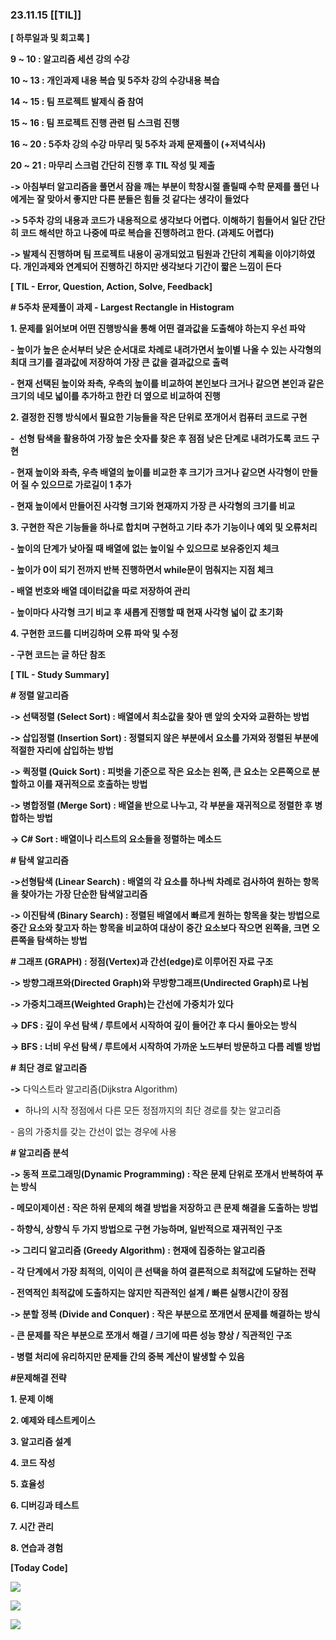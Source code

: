 ### 23.11.15 [[TIL]]

**[ 하루일과 및 회고록 ]**

**9 ~ 10 : 알고리즘 세션 강의 수강**

**10 ~ 13 : 개인과제 내용 복습 및 5주차 강의 수강내용 복습**

**14 ~ 15 : 팀 프로젝트 발제식 줌 참여**

**15 ~ 16 : 팀 프로젝트 진행 관련 팀 스크럼 진행**

**16 ~ 20 : 5주차 강의 수강 마무리 및 5주차 과제 문제풀이 (+저녁식사)**

**20 ~ 21 : 마무리 스크럼 간단히 진행 후 TIL 작성 및 제출** 

**-> 아침부터 알고리즘을 풀면서 잠을 깨는 부분이 학창시절 졸릴때 수학 문제를 풀던 나에게는 잘 맞아서 좋지만 다른 분들은 힘들 것 같다는 생각이 들었다**

**-> 5주차 강의 내용과 코드가 내용적으로 생각보다 어렵다. 이해하기 힘들어서 일단 간단히 코드 해석만 하고 나중에 따로 복습을 진행하려고 한다. (과제도 어렵다)**

**-> 발제식 진행하며 팀 프로젝트 내용이 공개되었고 팀원과 간단히 계획을 이야기하였다. 개인과제와 연계되어 진행하긴 하지만 생각보다 기간이 짧은 느낌이 든다**

  

****[ TIL - Error, Question, Action, Solve, Feedback]****

**# 5주차 문제풀이 과제 - Largest Rectangle in Histogram**

**1. 문제를 읽어보며 어떤 진행방식을 통해 어떤 결과값을 도출해야 하는지 우선 파악**

**- 높이가 높은 순서부터 낮은 순서대로 차례로 내려가면서 높이별 나올 수 있는 사각형의 최대 크기를 결과값에 저장하여 가장 큰 값을 결과값으로 출력**

**- 현재 선택된 높이와 좌측, 우측의 높이를 비교하여 본인보다 크거나 같으면 본인과 같은 크기의 네모 넓이를 추가하고 한칸 더 옆으로 비교하여 진행**

**2. 결정한 진행 방식에서 필요한 기능들을 작은 단위로 쪼개어서 컴퓨터 코드로 구현**

**-  선형 탐색을 활용하여 가장 높은 숫자를 찾은 후 점점 낮은 단계로 내려가도록 코드 구현**

**- 현재 높이와 좌측, 우측 배열의 높이를 비교한 후 크기가 크거나 같으면 사각형이 만들어 질 수 있으므로 가로길이 1 추가**

**- 현재 높이에서 만들어진 사각형 크기와 현재까지 가장 큰 사각형의 크기를 비교**

**3. 구현한 작은 기능들을 하나로 합치며 구현하고 기타 추가 기능이나 예외 및 오류처리**

**- 높이의 단계가 낮아질 때 배열에 없는 높이일 수 있으므로 보유중인지 체크**

**- 높이가 0이 되기 전까지 반복 진행하면서 while문이 멈춰지는 지점 체크**

**- 배열 번호와 배열 데이터값을 따로 저장하여 관리**

**- 높이마다 사각형 크기 비교 후 새롭게 진행할 때 현재 사각형 넓이 값 초기화** 

**4. 구현한 코드를 디버깅하며 오류 파악 및 수정**

****- 구현 코드는 글 하단 참조****

****[ TIL - Study Summary]****

****# 정렬 알고리즘****

****-> 선택정렬 (Select Sort) : 배열에서 최소값을 찾아 맨 앞의 숫자와 교환하는 방법****

**-> 삽입정렬 (Insertion Sort) : 정렬되지 않은 부분에서 요소를 가져와 정렬된 부분에 적절한 자리에 삽입하는 방법**

**-> 퀵정렬 (Quick Sort) : 피벗을 기준으로 작은 요소는 왼쪽, 큰 요소는 오른쪽으로 분할하고 이를 재귀적으로 호출하는 방법**

**-> 병합정렬 (Merge Sort) : 배열을 반으로 나누고, 각 부분을 재귀적으로 정렬한 후 병합하는 방법**

**-> C# Sort : 배열이나 리스트의 요소들을 정렬하는 메소드**

**# 탐색 알고리즘**

**->선형탐색 (Linear Search) : 배열의 각 요소를 하나씩 차례로 검사하여 원하는 항목을 찾아가는 가장 단순한 탐색알고리즘**

**-> 이진탐색 (Binary Search) : 정렬된 배열에서 빠르게 원하는 항목을 찾는 방법으로 중간 요소와 찾고자 하는 항목을 비교하여 대상이 중간 요소보다 작으면 왼쪽을, 크면 오른쪽을 탐색하는 방법**

  

**# 그래프 (GRAPH) : 정점(Vertex)과 간선(edge)로 이루어진 자료 구조**

**-> 방향그래프와(Directed Graph)와 무방향그래프(Undirected Graph)로 나뉨**

**-> 가중치그래프(Weighted Graph)는 간선에 가중치가 있다**

**-> DFS : 깊이 우선 탐색 / 루트에서 시작하여 깊이 들어간 후 다시 돌아오는 방식**

**-> BFS : 너비 우선 탐색 / 루트에서 시작하여 가까운 노드부터 방문하고 다름 레벨 방법**

**# 최단 경로 알고리즘**

**->** 다익스트라 알고리즘(Dijkstra Algorithm)

- 하나의 시작 정점에서 다른 모든 정점까지의 최단 경로를 찾는 알고리즘

- 음의 가중치를 갖는 간선이 없는 경우에 사용

**# 알고리즘 분석**

**-> 동적 프로그래밍(Dynamic Programming) : 작은 문제 단위로 쪼개서 반복하여 푸는 방식**

**- 메모이제이션 : 작은 하위 문제의 해결 방법을 저장하고 큰 문제 해결을 도출하는 방법**

**- 하향식, 상향식 두 가지 방법으로 구현 가능하며, 일반적으로 재귀적인 구조**

**-> 그리디 알고리즘 (Greedy Algorithm) : 현재에 집중하는 알고리즘**

**- 각 단계에서 가장 최적의, 이익이 큰 선택을 하여 결론적으로 최적값에 도달하는 전략**

**- 전역적인 최적값에 도출하지는 않지만 직관적인 설계 / 빠른 실행시간이 장점**

  

**-> 분할 정복 (Divide and Conquer) : 작은 부분으로 쪼개면서 문제를 해결하는 방식**

**- 큰 문제를 작은 부분으로 쪼개서 해결 / 크기에 따른 성능 향상 / 직관적인 구조**

**- 병렬 처리에 유리하지만 문제들 간의 중복 계산이 발생할 수 있음**

  

**#문제해결 전략**

**1. 문제 이해**

**2. 예제와 테스트케이스**

**3. 알고리즘 설계**

**4. 코드 작성**

**5. 효율성**

**6. 디버깅과 테스트**

**7. 시간 관리**

**8. 연습과 경험**

  

****[Today Code]****

[![](https://blogger.googleusercontent.com/img/b/R29vZ2xl/AVvXsEgFWw5ZBmEkJ5TMjsCjT2ymk5HL_fP7ouwr42JTLrU8Z1NlswDX0l-JXIIFRGgG32Q0cx3CNpwSxIAqPupcCqB3SlE8lJQ4GTZXd6-e2hhSLB0aGzTqTGO9zJ7qHxuitiPuAqn4fWypGU-Ql76eFwncOJi5Y9K4J0hScvwsq4o2yfp21319XzxXP6vk5Cpo/s320/%EC%8A%A4%ED%81%AC%EB%A6%B0%EC%83%B7%202023-11-15%20211254.png)](https://www.blogger.com/blog/post/edit/3583706664799492072/5507972071263601128#)

  

[![](https://blogger.googleusercontent.com/img/b/R29vZ2xl/AVvXsEiKAZO7bbFc7K5pEcii96Gx0gTqDssjZuves0qNy60wXzZ9nP_sPNizlA04OnFUhqPf2YOt1a4YVpmNyz49USlKGK2mupISNPqJuHV-jCuUJcxbBRr6HMHtB-yAMNkUMAv5x9nT4eiGO1HbrPsN2RLy7K17TtKGrbeOHvugu0MVfImhYNbKfOGPTVD7Ur5J/s320/%EC%8A%A4%ED%81%AC%EB%A6%B0%EC%83%B7%202023-11-15%20211300.png)](https://www.blogger.com/blog/post/edit/3583706664799492072/5507972071263601128#)

  

[![](https://blogger.googleusercontent.com/img/b/R29vZ2xl/AVvXsEi0lcOf9EtEWlHCkAISl-Uc0GfA2MaHccPU7n2KOGsTgpCr3mJcT00M7688JtzZJ63fCv3-hsj_FGSmjXNqijCTBHx7FZ7i7B-GOlq_0LP-VWxlRHIu0D0V5TOHse-gXGjCUtWiDd1BUCl4Ei01LdpuZANqCUJbKzPvlzCP5m9A5Q2FvNOIdElm17oOZBga/s320/%EC%8A%A4%ED%81%AC%EB%A6%B0%EC%83%B7%202023-11-15%20211308.png)](https://www.blogger.com/blog/post/edit/3583706664799492072/5507972071263601128#)